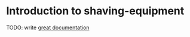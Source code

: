 # Introduction to shaving-equipment

TODO: write [great documentation](http://jacobian.org/writing/what-to-write/)
